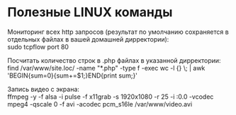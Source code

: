 <h1>Полезные LINUX команды</h1>

<p>Мониторинг всех http запросов (результат по умолчанию сохраняется в отдельных файлах в вашей домашней дирректории):<br />
sudo tcpflow port 80</p>

<p>Посчитать количество строк в .php файлах в указанной дирректории:<br />
find /var/www/site.loc/ -name "*.php" -type f -exec wc -l {} \; | awk 'BEGIN{sum=0}{sum+=$1;}END{print sum;}'</p>

<p>Запись видео с экрана:<br />
ffmpeg -y -f alsa -i pulse -f x11grab -s 1920x1080 -r 25 -i :0.0 -vcodec mpeg4 -qscale 0 -f avi -acodec pcm_s16le /var/www/video.avi</p>